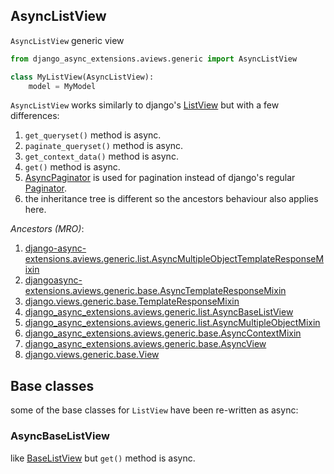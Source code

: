 ## AsyncListView

`AsyncListView` generic view

```python
from django_async_extensions.aviews.generic import AsyncListView

class MyListView(AsyncListView):
    model = MyModel
```

`AsyncListView` works similarly to django's [ListView](https://docs.djangoproject.com/en/5.1/ref/class-based-views/generic-display/#listview) but with a few differences:

1. `get_queryset()` method is async.
2. `paginate_queryset()` method is async.
3. `get_context_data()` method is async.
4. `get()` method is async.
5. [AsyncPaginator](../../core/async-paginator.md) is used for pagination instead of django's regular [Paginator](https://docs.djangoproject.com/en/5.1/ref/paginator/#django.core.paginator.Paginator).
6. the inheritance tree is different so the ancestors behaviour also applies here.

*Ancestors (MRO)*:

1. [django-async-extensions.aviews.generic.list.AsyncMultipleObjectTemplateResponseMixin](mixins-multiple-object.md#asyncmultipleobjecttemplateresponsemixin)
2. [djangoasync-extensions.aviews.generic.base.AsyncTemplateResponseMixin](mixins-simple.md#asynctemplateresponsemixin)
3. [django.views.generic.base.TemplateResponseMixin](https://docs.djangoproject.com/en/5.1/ref/class-based-views/mixins-simple/#django.views.generic.base.TemplateResponseMixin)
4. [django_async_extensions.aviews.generic.list.AsyncBaseListView](list.md#asyncbaselistview)
5. [django_async_extensions.aviews.generic.list.AsyncMultipleObjectMixin](mixins-multiple-object.md#asyncmultipleobjectmixin)
6. [django_async_extensions.aviews.generic.base.AsyncContextMixin](mixins-simple.md#asynccontextmixin)
7. [django_async_extensions.aviews.generic.base.AsyncView](base.md#asyncview)
8. [django.views.generic.base.View](https://docs.djangoproject.com/en/5.1/ref/class-based-views/base/#django.views.generic.base.View)


## Base classes
some of the base classes for `ListView` have been re-written as async:

### AsyncBaseListView
like [BaseListView](https://docs.djangoproject.com/en/5.1/ref/class-based-views/generic-display/#django.views.generic.list.BaseListView) but `get()` method is async.
